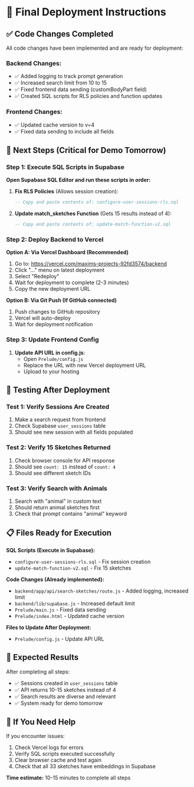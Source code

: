 # 🚀 Final Deployment Instructions

## ✅ Code Changes Completed

All code changes have been implemented and are ready for deployment:

### Backend Changes:
- ✅ Added logging to track prompt generation
- ✅ Increased search limit from 10 to 15
- ✅ Fixed frontend data sending (customBodyPart field)
- ✅ Created SQL scripts for RLS policies and function updates

### Frontend Changes:
- ✅ Updated cache version to v=4
- ✅ Fixed data sending to include all fields

## 🎯 Next Steps (Critical for Demo Tomorrow)

### Step 1: Execute SQL Scripts in Supabase

**Open Supabase SQL Editor and run these scripts in order:**

1. **Fix RLS Policies** (Allows session creation):
   ```sql
   -- Copy and paste contents of: configure-user-sessions-rls.sql
   ```

2. **Update match_sketches Function** (Gets 15 results instead of 4):
   ```sql
   -- Copy and paste contents of: update-match-function-v2.sql
   ```

### Step 2: Deploy Backend to Vercel

**Option A: Via Vercel Dashboard (Recommended)**
1. Go to: https://vercel.com/maxims-projects-92fd3574/backend
2. Click "..." menu on latest deployment
3. Select "Redeploy"
4. Wait for deployment to complete (2-3 minutes)
5. Copy the new deployment URL

**Option B: Via Git Push (If GitHub connected)**
1. Push changes to GitHub repository
2. Vercel will auto-deploy
3. Wait for deployment notification

### Step 3: Update Frontend Config

1. **Update API URL in config.js**:
   - Open `Prelude/config.js`
   - Replace the URL with new Vercel deployment URL
   - Upload to your hosting

## 🧪 Testing After Deployment

### Test 1: Verify Sessions Are Created
1. Make a search request from frontend
2. Check Supabase `user_sessions` table
3. Should see new session with all fields populated

### Test 2: Verify 15 Sketches Returned
1. Check browser console for API response
2. Should see `count: 15` instead of `count: 4`
3. Should see different sketch IDs

### Test 3: Verify Search with Animals
1. Search with "animal" in custom text
2. Should return animal sketches first
3. Check that prompt contains "animal" keyword

## 📋 Files Ready for Execution

**SQL Scripts (Execute in Supabase):**
- `configure-user-sessions-rls.sql` - Fix session creation
- `update-match-function-v2.sql` - Fix 15 sketches

**Code Changes (Already implemented):**
- `backend/app/api/search-sketches/route.js` - Added logging, increased limit
- `backend/lib/supabase.js` - Increased default limit
- `Prelude/main.js` - Fixed data sending
- `Prelude/index.html` - Updated cache version

**Files to Update After Deployment:**
- `Prelude/config.js` - Update API URL

## 🎯 Expected Results

After completing all steps:
- ✅ Sessions created in `user_sessions` table
- ✅ API returns 10-15 sketches instead of 4
- ✅ Search results are diverse and relevant
- ✅ System ready for demo tomorrow

## 🚨 If You Need Help

If you encounter issues:
1. Check Vercel logs for errors
2. Verify SQL scripts executed successfully
3. Clear browser cache and test again
4. Check that all 33 sketches have embeddings in Supabase

**Time estimate:** 10-15 minutes to complete all steps
